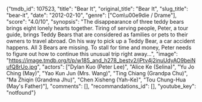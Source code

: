 {"tmdb_id": 107523, "title": "Bear It", "original_title": "Bear It", "slug_title": "bear-it", "date": "2012-02-10", "genre": ["Com\u00e9die / Drame"], "score": "4.0/10", "synopsis": "The disappearance of three teddy bears brings eight lonely hearts together.  Tiring of serving people, Peter, a tour guide, brings Teddy Bears that are considered as families or pets to their owners to travel abroad. On his way to pick up a Teddy Bear, a car accident happens. All 3 Bears are missing. To stall for time and money, Peter needs to figure out how to continue this unusual trip right away...", "image": "https://image.tmdb.org/t/p/w185_and_h278_bestv2/jPtv4j2inuUdyAO9beiNufQ8rUo.jpg", "actors": ["Dylan Kuo (Peter Lee)", "Alice Ke (Selina)", "Yu Jo Ching (May)", "Yao Kun Jun (Mrs. Wang)", "Ting Chiang (Grandpa Chu)", "Ma Zhiqin (Grandma Jhu)", "Chen Xisheng (Yah-Ke)", "Tou Chung-Hua (May's Father)"], "comments": [], "recommandations_id": [], "youtube_key": "notfound"}